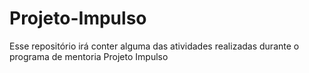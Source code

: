 # Projeto-Impulso

Esse repositório irá conter alguma das atividades realizadas durante o programa de mentoria Projeto Impulso
